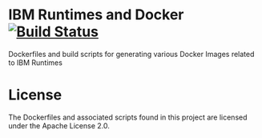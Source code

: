 # IBM Runtimes and Docker [![Build Status](https://travis-ci.org/ibmruntimes/ci.docker.svg?branch=master)](https://travis-ci.org/ibmruntimes/ci.docker)
Dockerfiles and build scripts for generating various Docker Images related to IBM Runtimes

# License
The Dockerfiles and associated scripts found in this project are licensed under the Apache License 2.0.

